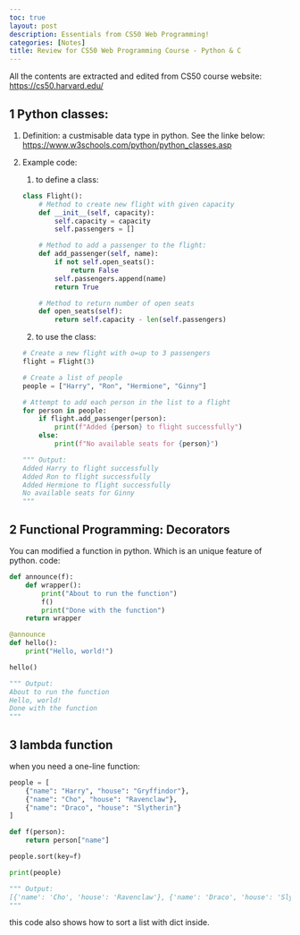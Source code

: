 ```yaml
---
toc: true
layout: post
description: Essentials from CS50 Web Programming!
categories: [Notes]
title: Review for CS50 Web Programming Course - Python & C
---
```


All the contents are extracted and edited from CS50 course website:
https://cs50.harvard.edu/

## 1 Python classes:

1. Definition: a custmisable data type in python. See the linke below:
https://www.w3schools.com/python/python_classes.asp  
  
2. Example code: 
    1. to define a class:
    ```python
    class Flight():
        # Method to create new flight with given capacity
        def __init__(self, capacity):
            self.capacity = capacity
            self.passengers = []

        # Method to add a passenger to the flight:
        def add_passenger(self, name):
            if not self.open_seats():
                return False
            self.passengers.append(name)
            return True

        # Method to return number of open seats
        def open_seats(self):
            return self.capacity - len(self.passengers)
    ```
    2. to use the class:
    ```python
    # Create a new flight with o=up to 3 passengers
    flight = Flight(3)

    # Create a list of people
    people = ["Harry", "Ron", "Hermione", "Ginny"]

    # Attempt to add each person in the list to a flight
    for person in people:
        if flight.add_passenger(person):
            print(f"Added {person} to flight successfully")
        else:
            print(f"No available seats for {person}")

    """ Output:
    Added Harry to flight successfully
    Added Ron to flight successfully
    Added Hermione to flight successfully
    No available seats for Ginny
    """
    ```

## 2 Functional Programming: Decorators
You can modified a function in python. Which is an unique feature of python.
code:
```python
def announce(f):
    def wrapper():
        print("About to run the function")
        f()
        print("Done with the function")
    return wrapper

@announce
def hello():
    print("Hello, world!")

hello()

""" Output:
About to run the function
Hello, world!
Done with the function
"""
```

## 3 lambda function
when you need a one-line function:
```python
people = [
    {"name": "Harry", "house": "Gryffindor"},
    {"name": "Cho", "house": "Ravenclaw"},
    {"name": "Draco", "house": "Slytherin"}
]

def f(person):
    return person["name"]

people.sort(key=f)

print(people)

""" Output:
[{'name': 'Cho', 'house': 'Ravenclaw'}, {'name': 'Draco', 'house': 'Slytherin'}, {'name': 'Harry', 'house': 'Gryffindor'}]
"""
```
this code also shows how to sort a list with dict inside.



